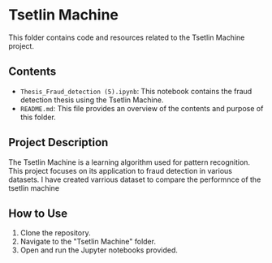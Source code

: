 # Tsetlin Machine

This folder contains code and resources related to the Tsetlin Machine project.

## Contents

- `Thesis_Fraud_detection (5).ipynb`: This notebook contains the fraud detection thesis using the Tsetlin Machine.
- `README.md`: This file provides an overview of the contents and purpose of this folder.

## Project Description

The Tsetlin Machine is a learning algorithm used for pattern recognition. This project focuses on its application to fraud detection in various datasets.
I have created varrious dataset to compare the performnce of the tsetlin machine

## How to Use

1. Clone the repository.
2. Navigate to the "Tsetlin Machine" folder.
3. Open and run the Jupyter notebooks provided.
